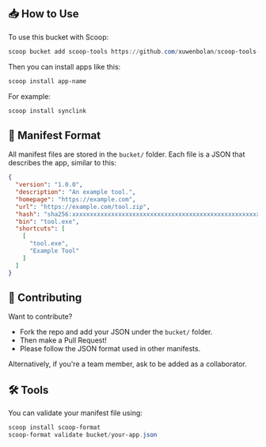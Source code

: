 ## 📥 How to Use

To use this bucket with Scoop:

```powershell
scoop bucket add scoop-tools https://github.com/xuwenbolan/scoop-tools-bucket
```

Then you can install apps like this:

```powershell
scoop install app-name
```

For example:

```powershell
scoop install synclink
```

## 📂 Manifest Format

All manifest files are stored in the `bucket/` folder. Each file is a JSON that describes the app, similar to this:

```json
{
  "version": "1.0.0",
  "description": "An example tool.",
  "homepage": "https://example.com",
  "url": "https://example.com/tool.zip",
  "hash": "sha256:xxxxxxxxxxxxxxxxxxxxxxxxxxxxxxxxxxxxxxxxxxxxxxxxxxxxxxxxxxxxxxxx",
  "bin": "tool.exe",
  "shortcuts": [
    [
      "tool.exe",
      "Example Tool"
    ]
  ]
}
```

## 🤝 Contributing

Want to contribute?

- Fork the repo and add your JSON under the `bucket/` folder.
- Then make a Pull Request!
- Please follow the JSON format used in other manifests.

Alternatively, if you're a team member, ask to be added as a collaborator.

## 🛠 Tools

You can validate your manifest file using:

```powershell
scoop install scoop-format
scoop-format validate bucket/your-app.json
```

